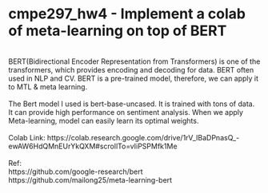 # cmpe297_hw4 - Implement a colab of meta-learning on top of BERT </br>
</br>
BERT(Bidirectional Encoder Representation from Transformers) is one of the transformers, which provides encoding and decoding for data. BERT often used in NLP and CV. BERT is a pre-trained model, therefore, we can apply it to MTL & meta learning. </br>
</br>
The Bert model I used is bert-base-uncased. It is trained with tons of data. It can provide high performance on sentiment analysis. When we apply Meta-learning, model can easily learn its optimal weights. 
</br>
</br>
Colab Link: https://colab.research.google.com/drive/1rV_IBaDPnasQ_-ewAW6HdQMnEUrYkQXM#scrollTo=vIiPSPMfk1Me
</br>
</br>
Ref:</br>
https://github.com/google-research/bert </br>
https://github.com/mailong25/meta-learning-bert
